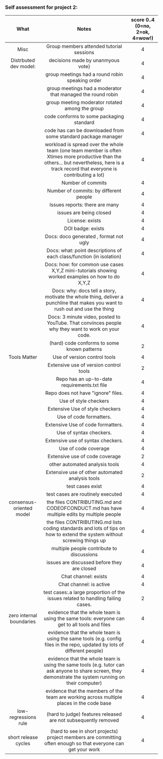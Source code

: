 ### Self assessment for project 2:

|           What           |                                                                                           Notes                                                                                          | score 0..4 (0=no, 2=ok, 4=wow!) |
|:------------------------:|:----------------------------------------------------------------------------------------------------------------------------------------------------------------------------------------:|:-------------------------------:|
| Misc                     | Group members attended tutorial sessions                                                                                                                                                 |                4                |
| Distrbuted dev model:    | decisions made by unanmyous vote}                                                                                                                                                        |                 4               |
|                          | group meetings had a round robin speaking order                                                                                                                                          |                 4               |
|                          | group meetings had a moderator that managed the round robin                                                                                                                              |                 4               |
|                          | group meeting moderator rotated among the group                                                                                                                                          |                 4               |
|                          | code conforms to some packaging standard                                                                                                                                                 |                4               |
|                          | code has can be downloaded from some standard package manager                                                                                                                            |                4               |
|                          | workload is spread over the whole team (one team member is often Xtimes more productive than the others... but nevertheless, here is a track record that everyone is contributing a lot) |                 4               |
|                          | Number of commits                                                                                                                                                                        |                 4              |
|                          | Number of commits: by different people                                                                                                                                                   |                4                |
|                          | Issues reports: there are many                                                                                                                                                           |                4                |
|                          | issues are being closed                                                                                                                                                                  |                4              |
|                          | License: exists                                                                                                                                                                          |                 4               |
|                          | DOI badge: exists                                                                                                                                                                        |                 4               |
|                          | Docs: doco generated , format not ugly                                                                                                                                                   |                4                |
|                          | Docs: what: point descriptions of each class/function (in isolation)                                                                                                                     |                4                |
|                          | Docs: how: for common use cases X,Y,Z mini-tutorials showing worked examples on how to do X,Y,Z                                                                                          |                4                |
|                          | Docs: why: docs tell a story, motivate the whole thing, deliver a punchline that makes you want to rush out and use the thing                                                            |                 4               |
|                          | Docs: 3 minute video, posted to YouTube. That convinces people why they want to work on your code.                                                                                       |                4                |
|                          | (hard) code conforms to some known patterns                                                                                                                                              |                 2                |
| Tools Matter             | Use of version control tools                                                                                                                                                             |                4                |
|                          | Extensive use of version control tools                                                                                                                                                   |                2                |
|                          | Repo has an up-to-date requirements.txt file                                                                                                                                             |                4                |
|                          | Repo does not have "ignore" files.                                                                                                                                                       |                4               |
|                          | Use of style checkers                                                                                                                                                                    |                 4               |
|                          | Extensive Use of style checkers                                                                                                                                                          |                 4               |
|                          | Use of code formatters.                                                                                                                                                                  |                 4               |
|                          | Extensive Use of code formatters.                                                                                                                                                        |                 4               |
|                          | Use of syntax checkers.                                                                                                                                                                  |                 4               |
|                          | Extensive use of syntax checkers.                                                                                                                                                        |                 4               |
|                          | Use of code coverage                                                                                                                                                                     |                4                |
|                          | Extensive use of code coverage                                                                                                                                                           |                2                |
|                          | other automated analysis tools                                                                                                                                                           |                4                |
|                          | Extensive use of other automated analysis tools                                                                                                                                          |                 2               |
|                          | test cases exist                                                                                                                                                                         |                4               |
|                          | test cases are routinely executed                                                                                                                                                        |                 4               |
| consensus-oriented model | the files CONTRIBUTING.md and CODEOFCONDUCT.md has have multiple edits by multiple people                                                                                                |                 4               |
|                          | the files CONTRIBUTING.md lists coding standards and lots of tips on how to extend the system without screwing things up                                                                 |               4                 |
|                          | multiple people contribute to discussions                                                                                                                                                |                4                |
|                          | issues are discussed before they are closed                                                                                                                                              |                4                |
|                          | Chat channel: exists                                                                                                                                                                     |               4                 |
|                          | Chat channel: is active                                                                                                                                                                  |                4                |
|                          | test cases:.a large proportion of the issues related to handling failing cases.                                                                                                          |                2                |
| zero internal boundaries | evidence that the whole team is using the same tools: everyone can get to all tools and files                                                                                            |               4                 |
|                          | evidence that the whole team is using the same tools (e.g. config files in the repo, updated by lots of different people)                                                                |                4                |
|                          | evidence that the whole team is using the same tools (e.g. tutor can ask anyone to share screen, they demonstrate the system running on their computer)                                  |               4                 |
|                          | evidence that the members of the team are working across multiple places in the code base                                                                                                |                 4               |
| low-regressions rule     | (hard to judge) features released are not subsequently removed                                                                                                                           |                4                |
| short release cycles     | (hard to see in short projects) project members are committing often enough so that everyone can get your work                                                                           |                4                |
